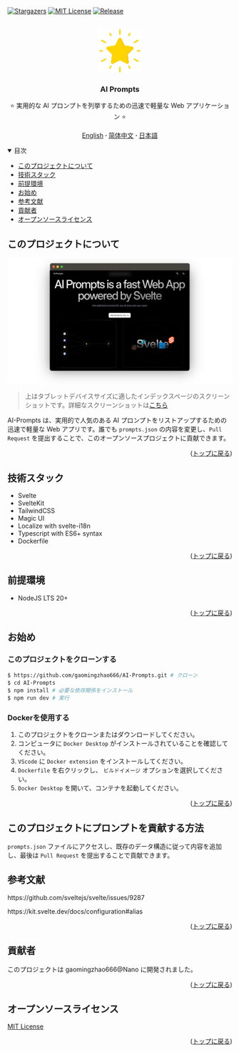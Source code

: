 <a name="readme-top"></a>

[![Stargazers][stars-shield]][stars-url]
[![MIT License][license-shield]][license-url]
[![Release][release-shield]][release-url]

<br />
<div align="center">
  <a href="https://github.com/gaomingzhao666/AI-Prompts">
    <img src="/static/favicon.png" alt="Logo" width="100" height="100">
  </a>

  <h3 align="center">AI Prompts</h3>

  <p align="center">
    ⭐ 実用的な AI プロンプトを列挙するための迅速で軽量な Web アプリケーション ⭐
    <br />
    <br />
    <a href="https://github.com/gaomingzhao666/AI-Prompts/blob/master/README.md">English</a>
      <strong> · </strong>
    <a href="https://github.com/gaomingzhao666/AI-Prompts/blob/master/README-CN.md">简体中文</a>
      <strong> · </strong>
    <a href="https://github.com/gaomingzhao666/AI-Prompts/blob/master/README-JP.md">日本語</a>
  </p>
</div>

<details open>
  <summary>目次</summary>
  <ul>
    <li><a href="#このプロジェクトについて">このプロジェクトについて</a> </li>  
    <li><a href="#技術スタック">技術スタック</a></li>  
    <li><a href="#前提条件">前提環境</a></li>  
    <li><a href="#お始め">お始め</a></li>  
    <li><a href="#参考文献">参考文献</a></li>  
    <li><a href="#貢献者">貢献者</a></li>  
    <li><a href="#オープンソースライセンス">オープンソースライセンス</a></li> 
  </ul>
</details>

## このプロジェクトについて

<p align="center">
    <img src="/SCREENSHOT/index-mockup.png">
</p>

> 上はタブレットデバイスサイズに適したインデックスページのスクリーンショットです。詳細なスクリーンショットは[こちら](https://github.com/gaomingzhao666/AI-Prompts/tree/main/SCREENSHOT)

AI-Prompts は、実用的で人気のある AI プロンプトをリストアップするための迅速で軽量な Web アプリです。誰でも `prompts.json` の内容を変更し、`Pull Request` を提出することで、このオープンソースプロジェクトに貢献できます。

<p align="right">(<a href="#readme-top">トップに戻る</a>)</p>

## 技術スタック

- Svelte
- SvelteKit
- TailwindCSS
- Magic UI
- Localize with svelte-i18n
- Typescript with ES6+ syntax
- Dockerfile

<p align="right">(<a href="#readme-top">トップに戻る</a>)</p>

## 前提環境

- NodeJS LTS 20+

<p align="right">(<a href="#readme-top">トップに戻る</a>)</p>

## お始め

### このプロジェクトをクローンする

```sh
$ https://github.com/gaomingzhao666/AI-Prompts.git # クローン
$ cd AI-Prompts
$ npm install # 必要な依存関係をインストール
$ npm run dev # 実行
```

### Dockerを使用する

1. このプロジェクトをクローンまたはダウンロードしてください。
2. コンピュータに `Docker Desktop` がインストールされていることを確認してください。
3. `VScode` に `Docker extension` をインストールしてください。
4. `Dockerfile` を右クリックし、 `ビルドイメージ` オプションを選択してください。
5. `Docker Desktop` を開いて、コンテナを起動してください。

<p align="right">(<a href="#readme-top">トップに戻る</a>)</p>

## このプロジェクトにプロンプトを貢献する方法

`prompts.json` ファイルにアクセスし、既存のデータ構造に従って内容を追加し、最後は `Pull Request` を提出することで貢献できます。

## 参考文献

<p align="left">https://github.com/sveltejs/svelte/issues/9287</p>
<p align="left">https://kit.svelte.dev/docs/configuration#alias</p>

<p align="right">(<a href="#readme-top">トップに戻る</a>)</p>

## 貢献者

このプロジェクトは gaomingzhao666@Nano に開発されました。

<p align="right">(<a href="#readme-top">トップに戻る</a>)</p>

## オープンソースライセンス

[MIT License](https://github.com/gaomingzhao666/AI-Prompts/blob/main/LICENSE)

<p align="right">(<a href="#readme-top">トップに戻る</a>)</p>

[stars-shield]: https://img.shields.io/github/stars/gaomingzhao666/AI-Prompts?style=for-the-badge
[stars-url]: https://github.com/gaomingzhao666/AI-Prompts/stargazers
[license-shield]: https://img.shields.io/badge/license-MIT-green?style=for-the-badge
[license-url]: https://github.com/gaomingzhao666/AI-Prompts/blob/main/LICENSE
[release-shield]: https://img.shields.io/github/v/release/gaomingzhao666/AI-Prompts?style=for-the-badge
[release-url]: https://github.com/gaomingzhao666/AI-Prompts/releases
